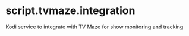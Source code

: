 # script.tvmaze.integration
Kodi service to integrate with TV Maze for show monitoring and tracking
